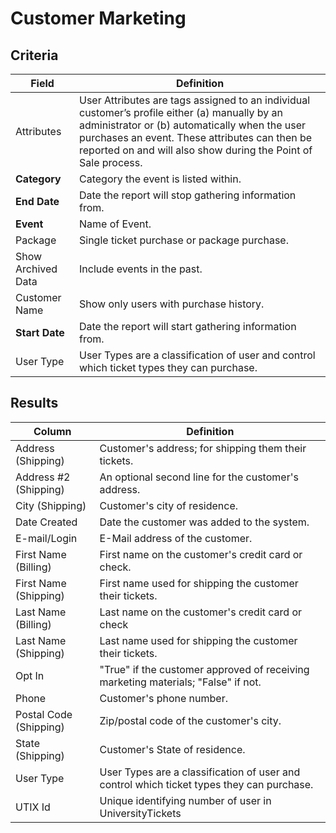 # Customer Marketing

## Criteria

| **Field** | **Definition** |
| --- | --- |
| Attributes | User Attributes are tags assigned to an individual customer’s profile either \(a\) manually by an administrator or \(b\) automatically when the user purchases an event. These attributes can then be reported on and will also show during the Point of Sale process. |
| **Category** | Category the event is listed within. |
| **End Date** | Date the report will stop gathering information from. |
| **Event** | Name of Event. |
| Package | Single ticket purchase or package purchase. |
| Show Archived Data | Include events in the past. |
| Customer Name | Show only users with purchase history. |
| **Start Date** | Date the report will start gathering information from. |
| User Type | User Types are a classification of user and control which ticket types they can purchase. |

## Results

| **Column** | **Definition** |
| --- | --- |
| Address \(Shipping\) | Customer's address; for shipping them their tickets. |
| Address \#2 \(Shipping\) | An optional second line for the customer's address. |
| City \(Shipping\) | Customer's city of residence. |
| Date Created | Date the customer was added to the system. |
| E-mail/Login | E-Mail address of the customer. |
| First Name \(Billing\) | First name on the customer's credit card or check. |
| First Name \(Shipping\) | First name used for shipping the customer their tickets. |
| Last Name \(Billing\) | Last name on the customer's credit card or check |
| Last Name \(Shipping\) | Last name used for shipping the customer their tickets. |
| Opt In | "True" if the customer approved of receiving marketing materials; "False" if not. |
| Phone | Customer's phone number. |
| Postal Code \(Shipping\) | Zip/postal code of the customer's city. |
| State \(Shipping\) | Customer's State of residence. |
| User Type | User Types are a classification of user and control which ticket types they can purchase. |
| UTIX Id | Unique identifying number of user in UniversityTickets |

